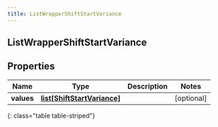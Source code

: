 ```yaml
---
title: ListWrapperShiftStartVariance
---
```

## ListWrapperShiftStartVariance

## Properties

|Name | Type | Description | Notes|
|------------ | ------------- | ------------- | -------------|
| **values** | [**list[ShiftStartVariance]**](ShiftStartVariance.html) |  | [optional] |
{: class="table table-striped"}



